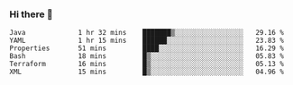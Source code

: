 ### Hi there 👋


<!--START_SECTION:waka-->

```text
Java             1 hr 32 mins    ███████▒░░░░░░░░░░░░░░░░░   29.16 %
YAML             1 hr 15 mins    ██████░░░░░░░░░░░░░░░░░░░   23.83 %
Properties       51 mins         ████░░░░░░░░░░░░░░░░░░░░░   16.29 %
Bash             18 mins         █▒░░░░░░░░░░░░░░░░░░░░░░░   05.83 %
Terraform        16 mins         █▒░░░░░░░░░░░░░░░░░░░░░░░   05.13 %
XML              15 mins         █▒░░░░░░░░░░░░░░░░░░░░░░░   04.96 %
```

<!--END_SECTION:waka-->

<!--
**ssrahul96/ssrahul96** is a ✨ _special_ ✨ repository because its `README.md` (this file) appears on your GitHub profile.

Here are some ideas to get you started:

- 🔭 I’m currently working on ...
- 🌱 I’m currently learning ...
- 👯 I’m looking to collaborate on ...
- 🤔 I’m looking for help with ...
- 💬 Ask me about ...
- 📫 How to reach me: ...
- 😄 Pronouns: ...
- ⚡ Fun fact: ...
-->
